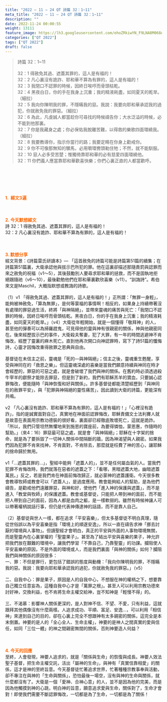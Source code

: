 ```yaml
---
title: "2022 – 11 – 24 QT 詩篇 32：1~11"
meta_title: "2022 – 11 – 24 QT 詩篇 32：1~11"
description: ""
date: 2022-11-24 00:00:55
weight: 13111
feature_image: https://lh3.googleusercontent.com/ehoZRkiwYN_F9LNA8M068AYxt73EavCZno-PD1cJRuf5BbSkQVUWr3gNEbt5kSs28Pb_Elg17kSrtf9ybWvojWoMV6I4tPM3vGRGDq6GkKkPdL2Gut4QAIw4-uykKUAtNiKgQKntvsU=w800
categories: ["QT 2022"]
tags: ["QT 2022"]
draft: false
---
```


<blockquote>詩篇 32：1~11<br />
<br />
32：1 得赦免其過、遮蓋其罪的，這人是有福的！<br />
32：2 凡心裏沒有詭詐、耶和華不算為有罪的，這人是有福的！<br />
32：3 我閉口不認罪的時候，因終日唉哼而骨頭枯乾。<br />
32：4 黑夜白日，你的手在我身上沉重；我的精液耗盡，如同夏天的乾旱。（細拉）<br />
32：5 我向你陳明我的罪，不隱瞞我的惡。我說：我要向耶和華承認我的過犯，你就赦免我的罪惡。（細拉）<br />
32：6 為此，凡虔誠人都當趁你可尋找的時候禱告你；大水泛溢的時候，必不能到他那裏。<br />
32：7 你是我藏身之處；你必保佑我脫離苦難，以得救的樂歌四面環繞我。（細拉）<br />
32：8 我要教導你，指示你當行的路；我要定睛在你身上勸戒你。<br />
32：9 你不可像那無知的騾馬，必用嚼環轡頭勒住牠；不然，就不能馴服。<br />
32：10 惡人必多受苦楚；惟獨倚靠耶和華的必有慈愛四面環繞他。<br />
32：11 你們義人應當靠耶和華歡喜快樂；你們心裏正直的人都當歡呼。</blockquote><br />
&nbsp;<br />
<br />
&nbsp;<br />
<br />
<span style="color: #ff6600;"><strong>1.  經文3遍</strong></span><br />
<br />
&nbsp;<br />
<br />
<span style="color: #ff6600;"><strong>2. 今天默想經文<br />
</strong></span>詩 32：1 得赦免其過、遮蓋其罪的，這人是有福的！<br />
32：2 凡心裏沒有詭詐、耶和華不算為有罪的，這人是有福的！<br />
<br />
&nbsp;<br />
<br />
<strong><span style="color: #ff6600;">3. 默想分享<br />
</span></strong>經文背景：《詩篇雷氏研讀本》— 「這首赦免的詩篇可能是詩篇第51篇的續集；在詩篇第51篇裏，大衛承認他與拔示巴所犯的罪。他在這裏卻描述那隨責罰與認罪而來之赦免的祝福（v1～5），其後鼓勵別人要尋求耶和華的拯救，而不是固執地拒絕跟隨祂（v6～10），最後勸勉他們在耶和華裏歡欣喜樂（v11）。“訓誨詩”。希伯來文是Maschil，大概指默想或教誨的詩歌。<br />
<br />
（1）v1 「得赦免其過、遮蓋其罪的，這人是有福的！」正所謂：「無罪一身輕」，能夠被神赦免，「算為無罪」，是何等蒙福的事情啊！相反的，如果身上持續帶著沒有處理的罪惡過生活，終將「與神隔絕」，並帶來靈魂的痛苦與死亡：「我閉口不認罪的時候，因終日唉哼而骨頭枯乾。黑夜白日，你的手在我身上沉重；我的精液耗盡，如同夏天的乾旱。」（v4）大衛從年輕開始，就是一個懂得「敬拜神」的人，甚至他的彈奏可以為掃羅趕鬼，可見得他的靈與神有很親密的關係，神與他親密同在。後來經歷拔示巴的事件，大衛殺夫奪妻，犯了大罪，有一年的時間逃避神不肯悔改，經歷了靈裏的麻木死亡。直到他再次開口向神認罪時，寫下了詩51篇的懺悔詩，心靈才因悔改重得赦罪之恩典與自由。<br />
<br />
基督徒在未信主之前，靈魂是「死的—與神隔絕」；信主之後，靈魂重生甦醒，享受與神同在的「救恩之樂」。但這靈魂深處的喜樂是當我們願意持續與神同在時才會經歷的，罪惡的可惡之處，就是會破壞了我們與神的關係。在舊約時必須透過殺牛宰羊的獻祭才能除去罪惡，但是到了新約，我們有耶穌羔羊的寶血，只要誠心認罪悔改，便能隨時「與神恢復和好與關係」。許多基督徒都能清楚經歷到「與神同在的赦罪平安」，與「犯罪與神隔絕的靈性痛苦」，因此讀到大衛的詩篇，更能深有共鳴。<br />
<br />
v2 「凡心裏沒有詭詐、耶和華不算為有罪的，這人是有福的！」「心裡沒有詭詐」，指的是誠實面對自己，真實地在神面前認罪悔改，耶穌責備文士法利賽人就是故意在表面用宗教功德裝的很好看，裏面卻已經徹底敗壞死亡，這就是詭詐。「所以，我們只管坦然無懼地來到施恩的寶座前，為要得憐恤，蒙恩惠，作隨時的幫助。」（來4：16）罪惡最可惡之處，就是會「與神隔絕」；耶穌在十字架的捨命，就是為了要拆毀了一切神人關係中間隔斷的牆，因為神渴望與人親密。如果我們因為犯罪不肯來找神，不肯面對，不肯除去，那麼就是枉費了神的苦心，讓耶穌的捨命歸於無用。<br />
<br />
v1「…遮蓋其罪的…」，聖經中能夠「遮蓋人的」，並不是任何屬血氣的人。當我們犯罪不肯悔改時，我們就落在惡者的遮蓋之下：「看哪，黑暗遮蓋大地，幽暗遮蓋萬民。」反之，若是我們肯在神面前悔改歸正，就必蒙神的遮蓋護衛。今天很多教會教導牧師或教會可以「遮蓋人」，是過度應用。教會能夠給人的幫助，是為他們禱告，是勸戒他們遠離罪惡，與神和好，使他們「進入神的保護與遮蓋」，而不是進入「教堂與牧師」的保護遮蓋。教會或基督徒，只能把人帶到神的面前，而不能把人帶到自己的面前，因為人都是血肉之軀，是一樣軟弱的。雖然有時候神讓人可以帶著權柄說話行事，但仍是代表神傳達神的話語，而不是靠人自己。<br />
<br />
（2）基督徒與世人一樣，都在追求「平安喜樂」，但太多基督徒不明白真理，隨從世俗誤以為平安喜樂是指「環境上的順遂安逸」，所以一直在禱告求神「挪去討厭的環境與人事物」。但讀聖經才會明白，真正的平安與外面的人事物環境無關，而是聖靈內在心裏掌權的「聖靈果子」。甚至為了結出平安與喜樂的果子，神允許把我們放在艱難的環境中，讓我們學習「不靠自己，乃靠聖靈」的功課。攔阻使人平安喜樂的原因，不是外面的環境或人，而是我們裏面「與神的關係」如何？攔阻我們與神關係的原因很多：<br />
一、罪：不但是罪行，更包括了錯誤的態度與動機：「我向你陳明我的罪，不隱瞞我的惡。我說：我要向耶和華承認我的過犯，你就赦免我的罪惡。」（v5）<br />
<br />
二、自我中心：罪是果子，原因是人的自我中心，不想服在神的權柄之下，想要靠自己獨立任意妄為，這種自我中心才是「萬罪之根」。甚至人可以利用宗教功德來討好神，交換利益，也不肯將生命主權交給神，豈不知神是「輕慢不得」的。<br />
<br />
三、不渴慕：影響神人關係更深的，是人對神不信、不望、不愛，只有利益，這就跟拜其他偶像沒有什麼兩樣。人追求成功、平順、富足、安逸…，可以利用「相信神」來達到自己的目的，卻在心裏上完全不想跟神有太多親密的關係，這完全是本末倒置。神要的是人的「全心全人、生命主權」，神要的是神人之間真實的愛與信任，如同「三位一體」的神之間親密無間的關係，否則神要造人何益？<br />
<br />
&nbsp;<br />
<br />
<strong><span style="color: #ff6600;">4. 今天的回應<br />
</span></strong>至終，人會發現，神要人追求的，就是「關係與生命」的恢復與成長。神要人效法聖子基督，把生命主權交託，活出「屬神的生命」，與神有「真實信靠相愛」的關係，這才是神的至終旨意。今天基督徒忙著追求世界，忙著種種宗教事奉與活動，卻不專注在與神的「生命與關係」，恐怕最後一場空，沒有與神的生命與關係，就什麼都沒有了。大衛是一個「愛神、合神心意」的人，並不是因為他的完美，而是因為他觸摸到神的心跳，明白神的旨意，願意追求愛與生命，關係對了，生命才會對！即使我們需要不斷認罪悔改，一切都是為了生命，一切都是為了關係！<br />
<br />
&nbsp;<br />
<br />
&nbsp;<br />
<div id="gtx-trans" style="position: absolute; left: -35px; top: 2065.77px;"><br />
<div class="gtx-trans-icon"></div><br />
</div>
        